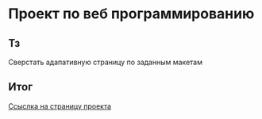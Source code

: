 # Проект по веб программированию
## Тз
Сверстать адапативную страницу по заданным макетам
## Итог
[Ссыслка на страницу проекта](https://weather.tehnarenok.online)
